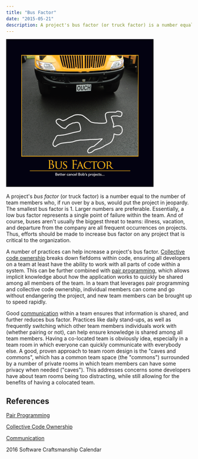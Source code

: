 ```yaml
---
title: "Bus Factor"
date: "2015-05-21"
description: A project's bus factor (or truck factor) is a number equal to the number of team members who, if run over by a bus, would put the project in jeopardy.
---
```


![Bus Factor](images/bus-factor-400x400.png)

A project's _bus factor_ (or truck factor) is a number equal to the number of team members who, if run over by a bus, would put the project in jeopardy. The smallest bus factor is 1. Larger numbers are preferable. Essentially, a low bus factor represents a single point of failure within the team. And of course, buses aren't usually the biggest threat to teams: illness, vacation, and departure from the company are all frequent occurrences on projects. Thus, efforts should be made to increase bus factor on any project that is critical to the organization.

A number of practices can help increase a project's bus factor. [Collective code ownership](/practices/collective-code-ownership/) breaks down fiefdoms within code, ensuring all developers on a team at least have the ability to work with all parts of code within a system. This can be further combined with [pair programming](/practices/pair-programming/), which allows implicit knowledge about how the application works to quickly be shared among all members of the team. In a team that leverages pair programming and collective code ownership, individual members can come and go without endangering the project, and new team members can be brought up to speed rapidly.

Good [communication](/values/communication/) within a team ensures that information is shared, and further reduces bus factor. Practices like daily stand-ups, as well as frequently switching which other team members individuals work with (whether pairing or not), can help ensure knowledge is shared among all team members. Having a co-located team is obviously idea, especially in a team room in which everyone can quickly communicate with everybody else. A good, proven approach to team room design is the "caves and commons", which has a common team space (the "commons") surrounded by a number of private rooms in which team members can have some privacy when needed ("caves"). This addresses concerns some developers have about team rooms being too distracting, while still allowing for the benefits of having a colocated team.

## References

[Pair Programming](/practices/pair-programming/)

[Collective Code Ownership](/practices/collective-code-ownership/)

[Communication](/values/communication/)

2016 Software Craftsmanship Calendar
